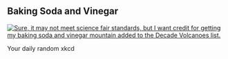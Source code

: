 ## Baking Soda and Vinegar
[![Sure, it may not meet science fair standards, but I want credit for getting my baking soda and vinegar mountain added to the Decade Volcanoes list.](https://imgs.xkcd.com/comics/baking_soda_and_vinegar.png)](https://xkcd.com/1611/ "Sure, it may not meet science fair standards, but I want credit for getting my baking soda and vinegar mountain added to the Decade Volcanoes list.")

Your daily random xkcd
